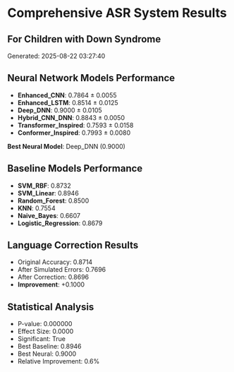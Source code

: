 # Comprehensive ASR System Results

## For Children with Down Syndrome

Generated: 2025-08-22 03:27:40

## Neural Network Models Performance

- **Enhanced_CNN**: 0.7864 ± 0.0055
- **Enhanced_LSTM**: 0.8514 ± 0.0125
- **Deep_DNN**: 0.9000 ± 0.0105
- **Hybrid_CNN_DNN**: 0.8843 ± 0.0050
- **Transformer_Inspired**: 0.7593 ± 0.0158
- **Conformer_Inspired**: 0.7993 ± 0.0080

**Best Neural Model**: Deep_DNN (0.9000)

## Baseline Models Performance

- **SVM_RBF**: 0.8732
- **SVM_Linear**: 0.8946
- **Random_Forest**: 0.8500
- **KNN**: 0.7554
- **Naive_Bayes**: 0.6607
- **Logistic_Regression**: 0.8679

## Language Correction Results

- Original Accuracy: 0.8714
- After Simulated Errors: 0.7696
- After Correction: 0.8696
- **Improvement**: +0.1000

## Statistical Analysis

- P-value: 0.000000
- Effect Size: 0.0000
- Significant: True
- Best Baseline: 0.8946
- Best Neural: 0.9000
- Relative Improvement: 0.6%

